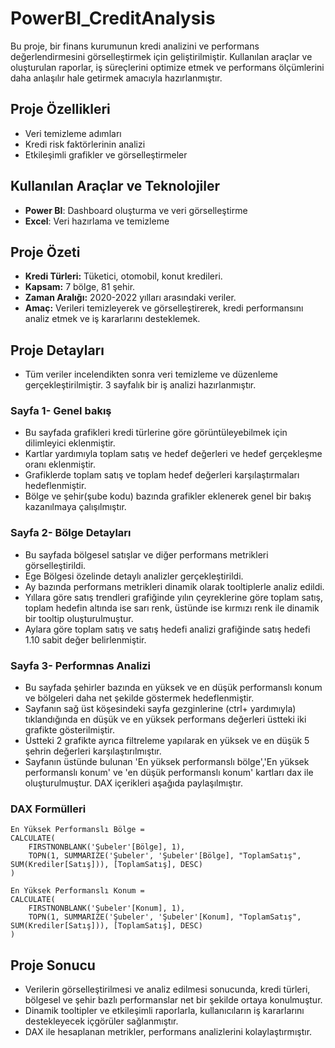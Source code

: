 # PowerBI_CreditAnalysis
Bu proje, bir finans kurumunun kredi analizini ve performans değerlendirmesini görselleştirmek için geliştirilmiştir. Kullanılan araçlar ve oluşturulan raporlar, iş süreçlerini optimize etmek ve performans ölçümlerini daha anlaşılır hale getirmek amacıyla hazırlanmıştır.
## Proje Özellikleri
- Veri temizleme adımları
- Kredi risk faktörlerinin analizi
- Etkileşimli grafikler ve görselleştirmeler
## Kullanılan Araçlar ve Teknolojiler
- **Power BI**: Dashboard oluşturma ve veri görselleştirme
- **Excel**: Veri hazırlama ve temizleme
## Proje Özeti
- **Kredi Türleri:** Tüketici, otomobil, konut kredileri.
- **Kapsam:** 7 bölge, 81 şehir.
- **Zaman Aralığı:** 2020-2022 yılları arasındaki veriler.
- **Amaç:** Verileri temizleyerek ve görselleştirerek, kredi performansını analiz etmek ve iş kararlarını desteklemek.
## Proje Detayları
- Tüm veriler incelendikten sonra veri temizleme ve düzenleme gerçekleştirilmiştir. 3 sayfalık bir iş analizi hazırlanmıştır. 

### Sayfa 1- Genel bakış
- Bu sayfada grafikleri kredi türlerine göre görüntüleyebilmek için dilimleyici eklenmiştir.
- Kartlar yardımıyla toplam satış ve hedef değerleri ve hedef gerçekleşme oranı eklenmiştir.
- Grafiklerde toplam satış ve toplam hedef değerleri karşılaştırmaları hedeflenmiştir.
- Bölge ve şehir(şube kodu) bazında grafikler eklenerek genel bir bakış kazanılmaya çalışılmıştır.
  
### Sayfa 2- Bölge Detayları
- Bu sayfada bölgesel satışlar ve diğer performans metrikleri görselleştirildi.
- Ege Bölgesi özelinde detaylı analizler gerçekleştirildi.
- Ay bazında performans metrikleri dinamik olarak tooltiplerle analiz edildi.
- Yıllara göre satış trendleri grafiğinde yılın çeyreklerine göre toplam satış, toplam hedefin altında ise sarı renk, üstünde ise kırmızı renk ile dinamik bir tooltip oluşturulmuştur.
- Aylara göre toplam satış ve satış hedefi analizi grafiğinde satış hedefi 1.10 sabit değer belirlenmiştir.
### Sayfa 3- Performnas Analizi
- Bu sayfada şehirler bazında en yüksek ve en düşük performanslı konum ve bölgeleri daha net şekilde göstermek hedeflenmiştir.
- Sayfanın sağ üst köşesindeki sayfa gezginlerine (ctrl+ yardımıyla) tıklandığında en düşük ve en yüksek performans değerleri üstteki iki grafikte gösterilmiştir.
- Üstteki 2 grafikte ayrıca filtreleme yapılarak en yüksek ve en düşük 5 şehrin değerleri karşılaştırılmıştır.
- Sayfanın üstünde bulunan 'En yüksek performanslı bölge','En yüksek performanslı konum' ve 'en düşük performanslı konum' kartları dax ile oluşturulmuştur. DAX içerikleri aşağıda paylaşılmıştır.
### DAX Formülleri

```DAX
En Yüksek Performanslı Bölge = 
CALCULATE(
    FIRSTNONBLANK('Şubeler'[Bölge], 1),
    TOPN(1, SUMMARIZE('Şubeler', 'Şubeler'[Bölge], "ToplamSatış", SUM(Krediler[Satış])), [ToplamSatış], DESC)
)

En Yüksek Performanslı Konum = 
CALCULATE(
    FIRSTNONBLANK('Şubeler'[Konum], 1),
    TOPN(1, SUMMARIZE('Şubeler', 'Şubeler'[Konum], "ToplamSatış", SUM(Krediler[Satış])), [ToplamSatış], DESC)
)
```
## Proje Sonucu
- Verilerin görselleştirilmesi ve analiz edilmesi sonucunda, kredi türleri, bölgesel ve şehir bazlı performanslar net bir şekilde ortaya konulmuştur.
- Dinamik tooltipler ve etkileşimli raporlarla, kullanıcıların iş kararlarını destekleyecek içgörüler sağlanmıştır.
- DAX ile hesaplanan metrikler, performans analizlerini kolaylaştırmıştır.








